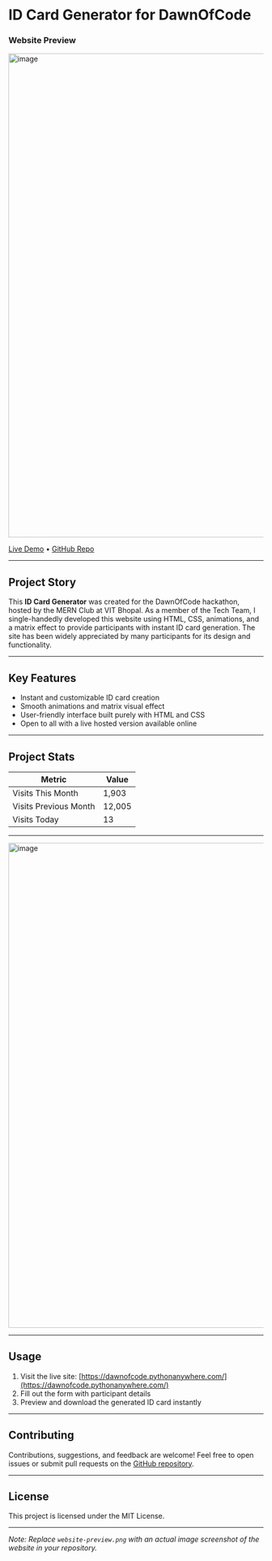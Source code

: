 
# ID Card Generator for DawnOfCode

<h3 text='center'>Website Preview</h3>

<img width="1902" height="954" alt="image" src="https://github.com/user-attachments/assets/1adee50e-b167-4217-8cba-fcbfea05974c" />


[Live Demo](https://dawnofcode.pythonanywhere.com/)   •   [GitHub Repo](https://github.com/AnuranjanJain/ID-Card-Genrator)

---

## Project Story

This **ID Card Generator** was created for the DawnOfCode hackathon, hosted by the MERN Club at VIT Bhopal. As a member of the Tech Team, I single-handedly developed this website using HTML, CSS, animations, and a matrix effect to provide participants with instant ID card generation. The site has been widely appreciated by many participants for its design and functionality.

---

## Key Features

- Instant and customizable ID card creation
- Smooth animations and matrix visual effect
- User-friendly interface built purely with HTML and CSS
- Open to all with a live hosted version available online

---

## Project Stats

| Metric                | Value      |
|-----------------------|------------|
| Visits This Month      | 1,903      |
| Visits Previous Month  | 12,005     |
| Visits Today          | 13         |

---

<img width="1902" height="956" alt="image" src="https://github.com/user-attachments/assets/ffcbdcc9-edc0-4337-baeb-5018967a10a7" />

---

## Usage

1. Visit the live site: [https://dawnofcode.pythonanywhere.com/](https://dawnofcode.pythonanywhere.com/)
2. Fill out the form with participant details
3. Preview and download the generated ID card instantly

---

## Contributing

Contributions, suggestions, and feedback are welcome! Feel free to open issues or submit pull requests on the [GitHub repository](https://github.com/AnuranjanJain/ID-Card-Genrator).

---

## License

This project is licensed under the MIT License.

---

*Note: Replace `website-preview.png` with an actual image screenshot of the website in your repository.*

